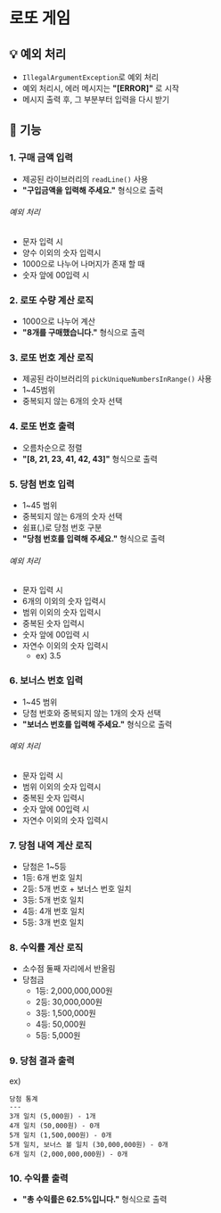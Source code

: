 # 로또 게임

## 💡 예외 처리
- `IllegalArgumentException`로 예외 처리
- 예외 처리시, 에러 메시지는 **"[ERROR]"** 로 시작
- 메시지 출력 후, 그 부분부터 입력을 다시 받기

## 🔧 기능

### 1. 구매 금액 입력
- 제공된 라이브러리의 `readLine()` 사용
- **"구입금액을 입력해 주세요."** 형식으로 출력

###### 예외 처리
- 문자 입력 시
- 양수 이외의 숫자 입력시
- 1000으로 나누어 나머지가 존재 할 때
- 숫자 앞에 00입력 시

### 2. 로또 수량 계산 로직
- 1000으로 나누어 계산
- **"8개를 구매했습니다."** 형식으로 출력

### 3. 로또 번호 계산 로직
- 제공된 라이브러리의 `pickUniqueNumbersInRange()` 사용
- 1~45범위
- 중복되지 않는 6개의 숫자 선택

### 4. 로또 번호 출력
- 오름차순으로 정렬
- **"[8, 21, 23, 41, 42, 43]"** 형식으로 출력

### 5. 당첨 번호 입력
- 1~45 범위
- 중복되지 않는 6개의 숫자 선택
- 쉼표(,)로 당첨 번호 구분
- **"당첨 번호를 입력해 주세요."** 형식으로 출력

###### 예외 처리
- 문자 입력 시
- 6개의 이외의 숫자 입력시
- 범위 이외의 숫자 입력시
- 중복된 숫자 입력시
- 숫자 앞에 00입력 시
- 자연수 이외의 숫자 입력시
    - ex) 3.5

### 6. 보너스 번호 입력
- 1~45 범위
- 당첨 번호와 중복되지 않는 1개의 숫자 선택
- **"보너스 번호를 입력해 주세요."** 형식으로 출력

###### 예외 처리
- 문자 입력 시
- 범위 이외의 숫자 입력시
- 중복된 숫자 입력시
- 숫자 앞에 00입력 시
- 자연수 이외의 숫자 입력시

### 7. 당첨 내역 계산 로직
- 당첨은 1~5등
- 1등: 6개 번호 일치 
- 2등: 5개 번호 + 보너스 번호 일치
- 3등: 5개 번호 일치  
- 4등: 4개 번호 일치
- 5등: 3개 번호 일치

### 8. 수익률 계산 로직
- 소수점 둘째 자리에서 반올림
- 당첨금
  - 1등: 2,000,000,000원
  - 2등: 30,000,000원
  - 3등: 1,500,000원
  - 4등: 50,000원
  - 5등: 5,000원

### 9. 당첨 결과 출력
ex)
```
당첨 통계
---
3개 일치 (5,000원) - 1개
4개 일치 (50,000원) - 0개
5개 일치 (1,500,000원) - 0개
5개 일치, 보너스 볼 일치 (30,000,000원) - 0개
6개 일치 (2,000,000,000원) - 0개
```

### 10. 수익률 출력
- **"총 수익률은 62.5%입니다."** 형식으로 출력
